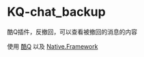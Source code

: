 # KQ-chat_backup
酷Q插件，反撤回，可以查看被撤回的消息的内容

使用 <a href="https://cqp.cc/">酷Q</a> 以及 <a href="https://github.com/Jie2GG/Native.Framework">Native.Framework</a>
